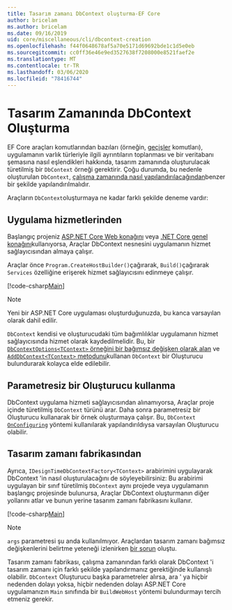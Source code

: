 ```yaml
---
title: Tasarım zamanı DbContext oluşturma-EF Core
author: bricelam
ms.author: bricelam
ms.date: 09/16/2019
uid: core/miscellaneous/cli/dbcontext-creation
ms.openlocfilehash: f44f0648678af5a70e5171d69692bde1c1d5e0eb
ms.sourcegitcommit: cc0ff36e46e9ed3527638f7208000e8521faef2e
ms.translationtype: MT
ms.contentlocale: tr-TR
ms.lasthandoff: 03/06/2020
ms.locfileid: "78416744"
---
```

# <a name="design-time-dbcontext-creation"></a>Tasarım Zamanında DbContext Oluşturma

EF Core araçları komutlarından bazıları (örneğin, [geçişler][1] komutları), uygulamanın varlık türleriyle ilgili ayrıntıların toplanması ve bir veritabanı şemasına nasıl eşlendikleri hakkında, tasarım zamanında oluşturulacak türetilmiş bir `DbContext` örneği gerektirir. Çoğu durumda, bu nedenle oluşturulan `DbContext`, [çalışma zamanında nasıl yapılandırılacağından][2]benzer bir şekilde yapılandırılmalıdır.

Araçların `DbContext`oluşturmaya ne kadar farklı şekilde deneme vardır:

## <a name="from-application-services"></a>Uygulama hizmetlerinden

Başlangıç projeniz [ASP.NET Core Web konağını][3] veya [.NET Core genel konağını][4]kullanıyorsa, Araçlar DbContext nesnesini uygulamanın hizmet sağlayıcısından almaya çalışır.

Araçlar önce `Program.CreateHostBuilder()`çağırarak, `Build()`çağırarak `Services` özelliğine erişerek hizmet sağlayıcısını edinmeye çalışır.

[!code-csharp[Main](../../../../samples/core/Miscellaneous/CommandLine/ApplicationService.cs)]

> [!NOTE]
> Yeni bir ASP.NET Core uygulaması oluşturduğunuzda, bu kanca varsayılan olarak dahil edilir.

`DbContext` kendisi ve oluşturucudaki tüm bağımlılıklar uygulamanın hizmet sağlayıcısında hizmet olarak kaydedilmelidir. Bu, bir [`DbContextOptions<TContext>` örneğini bir bağımsız değişken olarak alan][5] ve [`AddDbContext<TContext>` metodunu][6]kullanan `DbContext` bir Oluşturucu bulundurarak kolayca elde edilebilir.

## <a name="using-a-constructor-with-no-parameters"></a>Parametresiz bir Oluşturucu kullanma

DbContext uygulama hizmeti sağlayıcısından alınamıyorsa, Araçlar proje içinde türetilmiş `DbContext` türünü arar. Daha sonra parametresiz bir Oluşturucu kullanarak bir örnek oluşturmaya çalışır. Bu, `DbContext` [`OnConfiguring`][7] yöntemi kullanılarak yapılandırıldıysa varsayılan Oluşturucu olabilir.

## <a name="from-a-design-time-factory"></a>Tasarım zamanı fabrikasından

Ayrıca, `IDesignTimeDbContextFactory<TContext>` arabirimini uygulayarak DbContext 'in nasıl oluşturulacağını de söyleyebilirsiniz: Bu arabirimi uygulayan bir sınıf türetilmiş `DbContext` aynı projede veya uygulamanın başlangıç projesinde bulunursa, Araçlar DbContext oluşturmanın diğer yollarını atlar ve bunun yerine tasarım zamanı fabrikasını kullanır.

[!code-csharp[Main](../../../../samples/core/Miscellaneous/CommandLine/BloggingContextFactory.cs)]

> [!NOTE]
> `args` parametresi şu anda kullanılmıyor. Araçlardan tasarım zamanı bağımsız değişkenlerini belirtme yeteneği izlenirken [bir sorun][8] oluştu.

Tasarım zamanı fabrikası, çalışma zamanından farklı olarak DbContext 'i tasarım zamanı için farklı şekilde yapılandırmanız gerektiğinde kullanışlı olabilir. `DbContext` Oluşturucu başka parametreler alırsa, ara ' ya hiçbir nedenden dolayı yoksa, hiçbir nedenden dolayı ASP.NET Core uygulamanızın `Main` sınıfında bir `BuildWebHost` yöntemi bulundurmayı tercih etmeniz gerekir.

  [1]: xref:core/managing-schemas/migrations/index
  [2]: xref:core/miscellaneous/configuring-dbcontext
  [3]: /aspnet/core/fundamentals/host/web-host
  [4]: /aspnet/core/fundamentals/host/generic-host
  [5]: xref:core/miscellaneous/configuring-dbcontext#constructor-argument
  [6]: xref:core/miscellaneous/configuring-dbcontext#using-dbcontext-with-dependency-injection
  [7]: xref:core/miscellaneous/configuring-dbcontext#onconfiguring
  [8]: https://github.com/aspnet/EntityFrameworkCore/issues/8332
